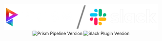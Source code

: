 <picture>
  <source media="(prefers-color-scheme: dark)" srcset="https://github.com/animationem/prism-slack/blob/main/Resources/prism_slack_logo_long_light_banner.png">
  <source media="(prefers-color-scheme: light)" srcset="https://github.com/animationem/prism-slack/blob/main/Resources/prism_slack_logo_long_dark_banner.png">
  <img alt="Prism and Slack branding" src="https://github.com/animationem/prism-slack/blob/main/Resources/prism_slack_logo_long_light_banner.png">
</picture>

<div align="center">
        <img src="https://img.shields.io/badge/Prism_Pipeline-2.0.13-mediumseagreen" alt="Prism Pipeline Version" style="margin-right: 0 30px;"> 
        <img src="https://img.shields.io/badge/Slack_Plugin-2.0.13-4A154B?logo=slack" alt="Slack Plugin Version">
</div>
